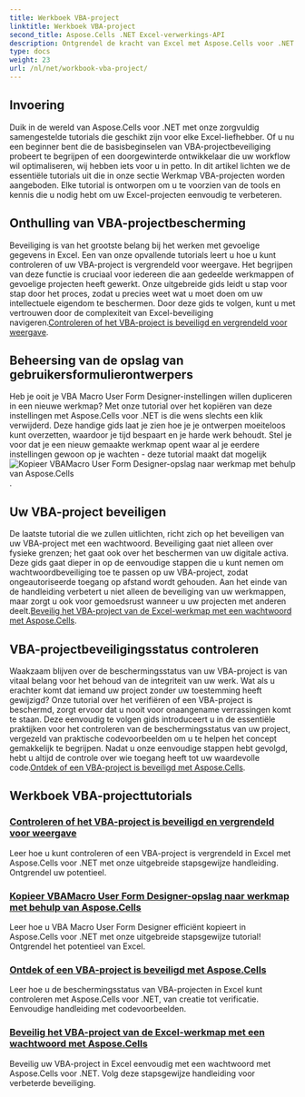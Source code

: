 ```yaml
---
title: Werkboek VBA-project
linktitle: Werkboek VBA-project
second_title: Aspose.Cells .NET Excel-verwerkings-API
description: Ontgrendel de kracht van Excel met Aspose.Cells voor .NET. Bekijk uitgebreide tutorials over VBA-projectbeveiliging, het kopiëren van gebruikersformulieren en het beveiligen van uw werkmap.
type: docs
weight: 23
url: /nl/net/workbook-vba-project/
---
```

## Invoering

Duik in de wereld van Aspose.Cells voor .NET met onze zorgvuldig samengestelde tutorials die geschikt zijn voor elke Excel-liefhebber. Of u nu een beginner bent die de basisbeginselen van VBA-projectbeveiliging probeert te begrijpen of een doorgewinterde ontwikkelaar die uw workflow wil optimaliseren, wij hebben iets voor u in petto. In dit artikel lichten we de essentiële tutorials uit die in onze sectie Werkmap VBA-projecten worden aangeboden. Elke tutorial is ontworpen om u te voorzien van de tools en kennis die u nodig hebt om uw Excel-projecten eenvoudig te verbeteren.

## Onthulling van VBA-projectbescherming 

Beveiliging is van het grootste belang bij het werken met gevoelige gegevens in Excel. Een van onze opvallende tutorials leert u hoe u kunt controleren of uw VBA-project is vergrendeld voor weergave. Het begrijpen van deze functie is cruciaal voor iedereen die aan gedeelde werkmappen of gevoelige projecten heeft gewerkt. Onze uitgebreide gids leidt u stap voor stap door het proces, zodat u precies weet wat u moet doen om uw intellectuele eigendom te beschermen. Door deze gids te volgen, kunt u met vertrouwen door de complexiteit van Excel-beveiliging navigeren.[Controleren of het VBA-project is beveiligd en vergrendeld voor weergave](./check-vba-project-protection/).

## Beheersing van de opslag van gebruikersformulierontwerpers

Heb je ooit je VBA Macro User Form Designer-instellingen willen dupliceren in een nieuwe werkmap? Met onze tutorial over het kopiëren van deze instellingen met Aspose.Cells voor .NET is die wens slechts een klik verwijderd. Deze handige gids laat je zien hoe je je ontwerpen moeiteloos kunt overzetten, waardoor je tijd bespaart en je harde werk behoudt. Stel je voor dat je een nieuw gemaakte werkmap opent waar al je eerdere instellingen gewoon op je wachten - deze tutorial maakt dat mogelijk![Kopieer VBAMacro User Form Designer-opslag naar werkmap met behulp van Aspose.Cells](./copy-vbamacro-user-form-designer/).

## Uw VBA-project beveiligen

De laatste tutorial die we zullen uitlichten, richt zich op het beveiligen van uw VBA-project met een wachtwoord. Beveiliging gaat niet alleen over fysieke grenzen; het gaat ook over het beschermen van uw digitale activa. Deze gids gaat dieper in op de eenvoudige stappen die u kunt nemen om wachtwoordbeveiliging toe te passen op uw VBA-project, zodat ongeautoriseerde toegang op afstand wordt gehouden. Aan het einde van de handleiding verbetert u niet alleen de beveiliging van uw werkmappen, maar zorgt u ook voor gemoedsrust wanneer u uw projecten met anderen deelt.[Beveilig het VBA-project van de Excel-werkmap met een wachtwoord met Aspose.Cells](./password-protect-vba-project/).

## VBA-projectbeveiligingsstatus controleren

Waakzaam blijven over de beschermingsstatus van uw VBA-project is van vitaal belang voor het behoud van de integriteit van uw werk. Wat als u erachter komt dat iemand uw project zonder uw toestemming heeft gewijzigd? Onze tutorial over het verifiëren of een VBA-project is beschermd, zorgt ervoor dat u nooit voor onaangename verrassingen komt te staan. Deze eenvoudig te volgen gids introduceert u in de essentiële praktijken voor het controleren van de beschermingsstatus van uw project, vergezeld van praktische codevoorbeelden om u te helpen het concept gemakkelijk te begrijpen. Nadat u onze eenvoudige stappen hebt gevolgd, hebt u altijd de controle over wie toegang heeft tot uw waardevolle code.[Ontdek of een VBA-project is beveiligd met Aspose.Cells](./find-if-vba-project-is-protected/).

## Werkboek VBA-projecttutorials
### [Controleren of het VBA-project is beveiligd en vergrendeld voor weergave](./check-vba-project-protection/)
Leer hoe u kunt controleren of een VBA-project is vergrendeld in Excel met Aspose.Cells voor .NET met onze uitgebreide stapsgewijze handleiding. Ontgrendel uw potentieel.
### [Kopieer VBAMacro User Form Designer-opslag naar werkmap met behulp van Aspose.Cells](./copy-vbamacro-user-form-designer/)
Leer hoe u VBA Macro User Form Designer efficiënt kopieert in Aspose.Cells voor .NET met onze uitgebreide stapsgewijze tutorial! Ontgrendel het potentieel van Excel.
### [Ontdek of een VBA-project is beveiligd met Aspose.Cells](./find-if-vba-project-is-protected/)
Leer hoe u de beschermingsstatus van VBA-projecten in Excel kunt controleren met Aspose.Cells voor .NET, van creatie tot verificatie. Eenvoudige handleiding met codevoorbeelden.
### [Beveilig het VBA-project van de Excel-werkmap met een wachtwoord met Aspose.Cells](./password-protect-vba-project/)
Beveilig uw VBA-project in Excel eenvoudig met een wachtwoord met Aspose.Cells voor .NET. Volg deze stapsgewijze handleiding voor verbeterde beveiliging.